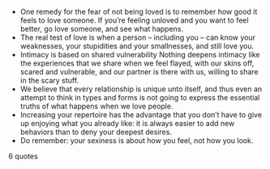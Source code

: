  - One remedy for the fear of not being loved is to remember how good it feels to love someone. If you’re feeling unloved and you want to feel better, go love someone, and see what happens.
 - The real test of love is when a person – including you – can know your weaknesses, your stupidities and your smallnesses, and still love you.
 - Intimacy is based on shared vulnerability Nothing deepens intimacy like the experiences that we share when we feel flayed, with our skins off, scared and vulnerable, and our partner is there with us, willing to share in the scary stuff.
 - We believe that every relationship is unique unto itself, and thus even an attempt to think in types and forms is not going to express the essential truths of what happens when we love people.
 - Increasing your repertoire has the advantage that you don’t have to give up enjoying what you already like: it is always easier to add new behaviors than to deny your deepest desires.
 - Do remember: your sexiness is about how you feel, not how you look.

6 quotes